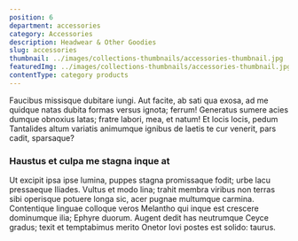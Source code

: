```yaml
---
position: 6
department: accessories
category: Accessories
description: Headwear & Other Goodies
slug: accessories
thumbnail: ../images/collections-thumbnails/accessories-thumbnail.jpg
featuredImg: ../images/collections-thumbnails/accessories-thumbnail.jpg
contentType: category products
---
```


Faucibus missisque dubitare iungi. Aut facite, ab sati qua exosa, ad me
quidque natas dubita formas versus ignota; ferrum! Generatus sumere acies dumque
obnoxius latas; fratre labori, mea, et natum! Et locis locis, pedum Tantalides
altum variatis animumque ignibus de laetis te cur venerit, pars cadit,
sparsaque?

### Haustus et culpa me stagna inque at

Ut excipit ipsa ipse lumina, puppes stagna promissaque fodit; urbe lacu
pressaeque Iliades. Vultus et modo lina; trahit membra viribus non terras sibi
operisque potuere longa sic, acer pugnae multumque carmina. Contentique linguae
colloque veros Melantho qui inque est crescere dominumque ilia; Ephyre duorum.
Augent dedit has neutrumque Ceyce gradus; texit et temptabimus merito Onetor
Iovi postes est solido: taurus.
